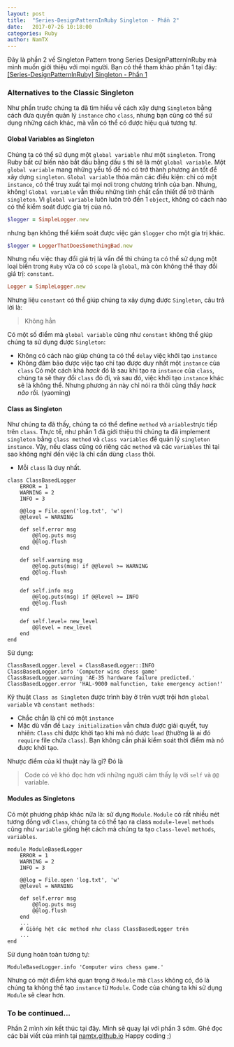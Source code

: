 ```yaml
---
layout: post
title:  "Series-DesignPatternInRuby Singleton - Phần 2"
date:   2017-07-26 10:18:00
categories: Ruby
author: NamTX
---
```


Đây là phần 2 về Singleton Pattern trong Series DesignPatternInRuby mà mình muốn giới thiệu với mọi người. Bạn có thể tham khảo phần 1 tại đây: [[Series-DesignPatternInRuby] Singleton - Phần 1](https://viblo.asia/p/series-designpatterninruby-singleton-phan-1-E375zb1W5GW)
### Alternatives to the Classic Singleton
Như phần trước chúng ta đã tìm hiểu về cách xây dựng `Singleton` bằng cách đưa quyền quản lý `instance` cho `class`, nhưng bạn cũng có thể sử dụng những cách khác, mà vẫn có thể có được hiệu quả tương tự.
#### Global Variables as Singleton
Chúng ta có thể sử dụng một `global variable` như một `singleton`.
Trong Ruby bất cứ biến nào bắt đầu bằng dấu `$` thì sẽ là một `global variable`. Một `global variable` mang những yếu tố để nó có trở thành phương án tốt để xây dựng `singleton`. `Global variable` thỏa mãn các điều kiện: chỉ có một `instance`, có thể truy xuất tại mọi nơi trong chương trình của bạn.
Nhưng, không! `Global variable` vẫn thiếu những tính chất cần thiết để trở thành `singleton`. Vì `global variable` luôn luôn trỏ đến 1 `object`, không có cách nào có thể kiểm soát được gía trị của nó.
```ruby
$logger = SimpleLogger.new
```
nhưng bạn không thể kiểm soát được việc gán `$logger` cho một gía trị khác.
```ruby
$logger = LoggerThatDoesSomethingBad.new
```
Nhưng nếu việc thay đổi giá trị là vấn đề thì chúng ta có thể sử dụng một loại biến trong `Ruby` vừa có có `scope` là `global`, mà còn không thể thay đổi giá trị: `constant`.
```ruby
Logger = SimpleLogger.new
```
Nhưng liệu `constant` có thể giúp chúng ta xây dựng được `Singleton`, câu trả lời là:
> Không hẳn
>

Có một số điểm mà `global variable` cũng như `constant` không thể giúp chúng ta sử dụng được `Singleton`:
+ Không có cách nào giúp chúng ta có thể `delay` việc khởi tạo `instance`
+ Không đảm bảo được việc tạo chỉ tạo được duy nhất một `instance` của `class`
Có một cách khá *hack* đó là sau khi tạo ra `instance` của `class`, chúng ta sẽ thay đổi `class` đó đi, và sau đó, việc khởi tạo `instance` khác sẽ là không thể. Nhưng phương án này chỉ nói ra thôi cũng thấy *hack não* rồi. (yaoming)

<!-- more -->
#### Class as Singleton
Như chúng ta đã thấy, chúng ta có thể define `method` và `ariables`trực tiếp trên `class`. Thực tế, như phần 1 đã giới thiệu thì chúng ta đã implement `singleton` bằng `class method` và `class variables` để quản lý `singleton instance`. Vậy, nếu class cũng có riêng các `method` và các `variables` thì tại sao không nghĩ đến việc là chỉ cần dùng `class` thôi.
+ Mỗi `class` là duy nhất.

```
class ClassBasedLogger
    ERROR = 1
    WARNING = 2
    INFO = 3

    @@log = File.open('log.txt', 'w')
    @@level = WARNING

    def self.error msg
        @@log.puts msg
        @@log.flush
    end

    def self.warning msg
        @@log.puts(msg) if @@level >= WARNING
        @@log.flush
    end

    def self.info msg
        @@log.puts(msg) if @@level >= INFO
        @@log.flush
    end

    def self.level= new_level
        @@level = new_level
    end
end
```
Sử dụng:
```
ClassBasedLogger.level = ClassBasedLogger::INFO
ClassBasedLogger.info 'Computer wins chess game'
ClassBasedLogger.warning 'AE-35 hardware failure predicted.'
ClassBasedLogger.error 'HAL-9000 malfunction, take emergency action!'
```
Kỹ thuật `Class as Singleton` được trình bày ở trên vượt trội hơn `global variable` và `constant methods`:
+ Chắc chắn là chỉ có một `instance`
+ Mặc dù vấn đề `Lazy initialization` vẫn chưa được giải quyết, tuy nhiên: `Class` chỉ được khởi tạo khi mà nó được `load` (thường là ai đó `require` file chứa `class`). Bạn không cần phải kiểm soát thời điểm mà nó được khởi tạo.

Nhược điểm của kĩ thuật này là gì? Đó là
> Code có vẻ khó đọc hơn với những người cảm thấy lạ với `self` và `@@` variable.
>

#### Modules as Singletons
Có một phương pháp khác nữa là: sử dụng `Module`. `Module` có rất nhiều nét tương đồng với `Class`, chúng ta có thể tạo ra class `module-level` `methods` cũng như `variable` giống hệt cách mà chúng ta tạo `class-level` `methods`, `variables`.
```
module ModuleBasedLogger
    ERROR = 1
    WARNING = 2
    INFO = 3

    @@log = File.open 'log.txt', 'w'
    @@level = WARNING

    def self.error msg
        @@log.puts msg
        @@log.flush
    end
    ...
    # Giống hệt các method như class ClassBasedLogger trên
    ...
end
```
Sử dụng hoàn toàn tương tự:
```
ModuleBasedLogger.info 'Computer wins chess game.'
```
Nhưng có một điểm khá quan trọng ở `Module` mà `Class` không có, đó là chúng ta không thể tạo `instance` từ `Module`. Code của chúng ta khi sử dụng `Module` sẽ clear hơn.
### To be continued...
Phần 2 mình xin kết thúc tại đây. Mình sẽ quay lại với phần 3 sớm.
Ghé đọc các bài viết của mình tại [namtx.github.io](https://namtx.github.io)
Happy coding ;)
